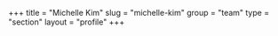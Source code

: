 +++
title = "Michelle Kim"
slug = "michelle-kim"
group = "team"
type = "section"
layout = "profile"
+++

